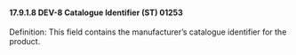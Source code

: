 #### 17.9.1.8 DEV-8 Catalogue Identifier (ST) 01253

Definition: This field contains the manufacturer’s catalogue identifier for the product.
